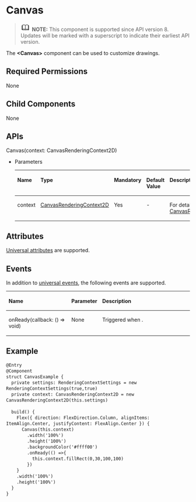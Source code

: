 # Canvas<a name="EN-US_TOPIC_0000001237355065"></a>

>![](../../public_sys-resources/icon-note.gif) **NOTE:** 
>This component is supported since API version 8. Updates will be marked with a superscript to indicate their earliest API version.

The  **<Canvas\>**  component can be used to customize drawings.

## Required Permissions<a name="section53281531154915"></a>

None

## Child Components<a name="section9288143101012"></a>

None

## APIs<a name="section15647101282420"></a>

Canvas\(context: CanvasRenderingContext2D\)

-   Parameters

    <a name="table193606194544"></a>
    <table><thead align="left"><tr id="row536071910541"><th class="cellrowborder" valign="top" width="12.540000000000001%" id="mcps1.1.6.1.1"><p id="p436112199544"><a name="p436112199544"></a><a name="p436112199544"></a>Name</p>
    </th>
    <th class="cellrowborder" valign="top" width="20.150000000000002%" id="mcps1.1.6.1.2"><p id="p19361319115410"><a name="p19361319115410"></a><a name="p19361319115410"></a>Type</p>
    </th>
    <th class="cellrowborder" valign="top" width="12.49%" id="mcps1.1.6.1.3"><p id="p9361201975417"><a name="p9361201975417"></a><a name="p9361201975417"></a>Mandatory</p>
    </th>
    <th class="cellrowborder" valign="top" width="18.6%" id="mcps1.1.6.1.4"><p id="p43611199542"><a name="p43611199542"></a><a name="p43611199542"></a>Default Value</p>
    </th>
    <th class="cellrowborder" valign="top" width="36.22%" id="mcps1.1.6.1.5"><p id="p1136141975419"><a name="p1136141975419"></a><a name="p1136141975419"></a>Description</p>
    </th>
    </tr>
    </thead>
    <tbody><tr id="row10361101915545"><td class="cellrowborder" valign="top" width="12.540000000000001%" headers="mcps1.1.6.1.1 "><p id="p1361119155417"><a name="p1361119155417"></a><a name="p1361119155417"></a>context</p>
    </td>
    <td class="cellrowborder" valign="top" width="20.150000000000002%" headers="mcps1.1.6.1.2 "><p id="p115573011512"><a name="p115573011512"></a><a name="p115573011512"></a><a href="ts-canvasrenderingcontext2d.md">CanvasRenderingContext2D</a></p>
    </td>
    <td class="cellrowborder" valign="top" width="12.49%" headers="mcps1.1.6.1.3 "><p id="p153611119195411"><a name="p153611119195411"></a><a name="p153611119195411"></a>Yes</p>
    </td>
    <td class="cellrowborder" valign="top" width="18.6%" headers="mcps1.1.6.1.4 "><p id="p1436114193546"><a name="p1436114193546"></a><a name="p1436114193546"></a>-</p>
    </td>
    <td class="cellrowborder" valign="top" width="36.22%" headers="mcps1.1.6.1.5 "><p id="p328155017218"><a name="p328155017218"></a><a name="p328155017218"></a>For details, see <a href="ts-canvasrenderingcontext2d.md">CanvasRenderingContext2D</a>.</p>
    </td>
    </tr>
    </tbody>
    </table>


## Attributes<a name="section2907183951110"></a>

[Universal attributes](ts-universal-attributes-size.md)  are supported.

## Events<a name="section47669296127"></a>

In addition to  [universal events](ts-universal-events-click.md), the following events are supported.

<a name="td0f869ce272e4d90b1c7df558ad7635e"></a>
<table><thead align="left"><tr id="rf11e90428c78465b9e3a0c3ec2222a3c"><th class="cellrowborder" valign="top" width="34.2%" id="mcps1.1.4.1.1"><p id="a11b4cb4edcf14b5584841b089cbea895"><a name="a11b4cb4edcf14b5584841b089cbea895"></a><a name="a11b4cb4edcf14b5584841b089cbea895"></a>Name</p>
</th>
<th class="cellrowborder" valign="top" width="16.470000000000002%" id="mcps1.1.4.1.2"><p id="ac56fe081db8a4ddca537c39d9abfcd33"><a name="ac56fe081db8a4ddca537c39d9abfcd33"></a><a name="ac56fe081db8a4ddca537c39d9abfcd33"></a>Parameter</p>
</th>
<th class="cellrowborder" valign="top" width="49.33%" id="mcps1.1.4.1.3"><p id="a05cdd2c741a54fe3a44575a5b2384be3"><a name="a05cdd2c741a54fe3a44575a5b2384be3"></a><a name="a05cdd2c741a54fe3a44575a5b2384be3"></a>Description</p>
</th>
</tr>
</thead>
<tbody><tr id="r960677f8f5e64d7f9b33b8a0ae0c824f"><td class="cellrowborder" valign="top" width="34.2%" headers="mcps1.1.4.1.1 "><p id="p931916913120"><a name="p931916913120"></a><a name="p931916913120"></a>onReady(callback: () =&gt; void)</p>
</td>
<td class="cellrowborder" valign="top" width="16.470000000000002%" headers="mcps1.1.4.1.2 "><p id="p685785963319"><a name="p685785963319"></a><a name="p685785963319"></a>None</p>
</td>
<td class="cellrowborder" valign="top" width="49.33%" headers="mcps1.1.4.1.3 "><p id="p14183154363412"><a name="p14183154363412"></a><a name="p14183154363412"></a>Triggered when .</p>
</td>
</tr>
</tbody>
</table>

## Example<a name="section42931433142318"></a>

```
@Entry
@Component
struct CanvasExample {
  private settings: RenderingContextSettings = new RenderingContextSettings(true,true)
  private context: CanvasRenderingContext2D = new CanvasRenderingContext2D(this.settings)

  build() {
    Flex({ direction: FlexDirection.Column, alignItems: ItemAlign.Center, justifyContent: FlexAlign.Center }) {
      Canvas(this.context)
        .width('100%')
        .height('100%')
        .backgroundColor('#ffff00')
        .onReady(() =>{
          this.context.fillRect(0,30,100,100)
        })
    }
    .width('100%')
    .height('100%')
  }
}
```

